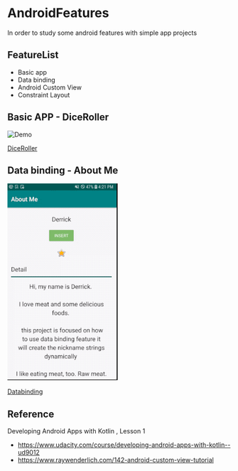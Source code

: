 # AndroidFeatures

In order to study some android features with simple app projects

## FeatureList
  - Basic app
  - Data binding
  - Android Custom View
  - Constraint Layout
  
  
## Basic APP - DiceRoller

![Demo](https://github.com/superbderrick/DiceRoller/blob/master/demo/demo.gif)

[DiceRoller](https://github.com/superbderrick/AndroidFeatures/tree/simpleapp/DiceRoller)

## Data binding  - About Me

![Demo](https://github.com/superbderrick/AndroidFeatures/blob/master/demo/databinding.gif)

[Databinding](https://github.com/superbderrick/AndroidFeatures/tree/Databinding/AboutMe)




## Reference
Developing Android Apps with Kotlin , Lesson 1 
- https://www.udacity.com/course/developing-android-apps-with-kotlin--ud9012
- https://www.raywenderlich.com/142-android-custom-view-tutorial







